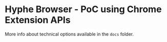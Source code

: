 # Hyphe Browser - PoC using Chrome Extension APIs

More info about technical options available in the `docs` folder.
